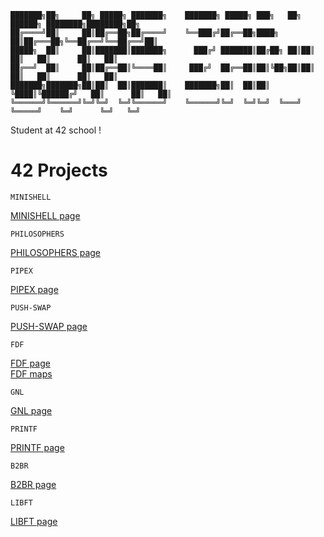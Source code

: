 ```
███████╗██╗     ██╗ █████╗ ███████╗    ███████╗ █████╗ ███╗   ██╗ ██████╗ ████████╗████████╗██╗
██╔════╝██║     ██║██╔══██╗██╔════╝    ╚══███╔╝██╔══██╗████╗  ██║██╔═══██╗╚══██╔══╝╚══██╔══╝██║
█████╗  ██║     ██║███████║███████╗      ███╔╝ ███████║██╔██╗ ██║██║   ██║   ██║      ██║   ██║
██╔══╝  ██║     ██║██╔══██║╚════██║     ███╔╝  ██╔══██║██║╚██╗██║██║   ██║   ██║      ██║   ██║
███████╗███████╗██║██║  ██║███████║    ███████╗██║  ██║██║ ╚████║╚██████╔╝   ██║      ██║   ██║
╚══════╝╚══════╝╚═╝╚═╝  ╚═╝╚══════╝    ╚══════╝╚═╝  ╚═╝╚═╝  ╚═══╝ ╚═════╝    ╚═╝      ╚═╝   ╚═╝
```                                        

Student at 42 school !

# 42 Projects 

```
MINISHELL
```
[MINISHELL page](https://github.com/eliaszanotti/minishell)
```
PHILOSOPHERS
```
[PHILOSOPHERS page](https://github.com/eliaszanotti/philo)
```
PIPEX
```
[PIPEX page](https://github.com/eliaszanotti/pipex)
```
PUSH-SWAP                 
```
[PUSH-SWAP page](https://github.com/eliaszanotti/push_swap)
```
FDF
```
[FDF page](https://github.com/eliaszanotti/fdf)<br>
[FDF maps](https://github.com/eliaszanotti/fdf-maps)
```
GNL
```
[GNL page](https://github.com/eliaszanotti/gnl)
```
PRINTF   
```
[PRINTF page](https://github.com/eliaszanotti/printf)
```
B2BR                                                 
```
[B2BR page](https://github.com/eliaszanotti/b2br)
```
LIBFT                                                           
```
[LIBFT page](https://github.com/eliaszanotti/libft)
